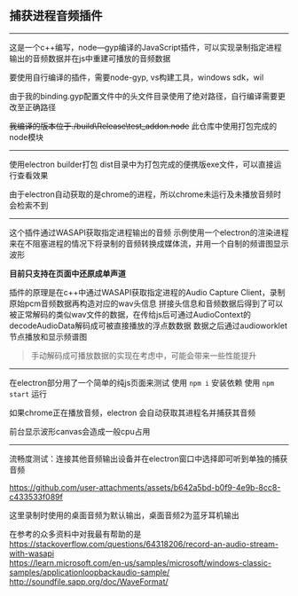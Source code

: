 ## 捕获进程音频插件

---
这是一个c++编写，node—gyp编译的JavaScript插件，可以实现录制指定进程输出的音频数据并在js中重建可播放的音频数据

要使用自行编译的插件，需要node-gyp, vs构建工具，windows sdk，wil

由于我的binding.gyp配置文件中的头文件目录使用了绝对路径，自行编译需要更改至正确路径

~~我编译的版本位于./build\Release\test_addon.node~~
此仓库中使用打包完成的node模块

---
使用electron builder打包
dist目录中为打包完成的便携版exe文件，可以直接运行查看效果

由于electron自动获取的是chrome的进程，所以chrome未运行及未播放音频时会检索不到

---
这个插件通过WASAPI获取指定进程输出的音频
示例使用一个electron的渲染进程来在不阻塞进程的情况下将录制的音频转换成媒体流，并用一个自制的频谱图显示波形

**目前只支持在页面中还原成单声道**

插件的原理是在c++中通过WASAPI获取指定进程的Audio Capture Client，录制原始pcm音频数据再构造对应的wav头信息
拼接头信息和音频数据后得到了可以被正常解码的类似wav文件的数据，在传给js后可通过AudioContext的decodeAudioData解码成可被直接播放的浮点数数据
数据之后通过audioworklet节点播放和显示频谱图

> 手动解码成可播放数据的实现在考虑中，可能会带来一些性能提升

---
在electron部分用了一个简单的纯js页面来测试
使用 ```npm i``` 安装依赖
使用 ```npm start``` 运行

如果chrome正在播放音频，electron 会自动获取其进程名并捕获其音频

前台显示波形canvas会造成一般cpu占用


---
流畅度测试：连接其他音频输出设备并在electron窗口中选择即可听到单独的捕获音频



https://github.com/user-attachments/assets/b642a5bd-b0f9-4e9b-8cc8-c433533f089f

这里录制时使用的桌面音频为默认输出，桌面音频2为蓝牙耳机输出

在参考的众多资料中对我最有帮助的是
<br>
<https://stackoverflow.com/questions/64318206/record-an-audio-stream-with-wasapi>
<br>
<https://learn.microsoft.com/en-us/samples/microsoft/windows-classic-samples/applicationloopbackaudio-sample/>
<br>
<http://soundfile.sapp.org/doc/WaveFormat/>

